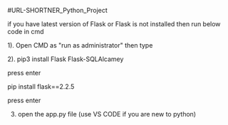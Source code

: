 #URL-SHORTNER_Python_Project

if you have latest version of Flask or Flask is not installed then run below code in cmd

1). Open CMD as "run as administrator"
then type

2). pip3 install Flask Flask-SQLAlcamey

press enter

pip install flask==2.2.5

press enter
    
3) open the app.py file (use VS CODE if you are new to python)
